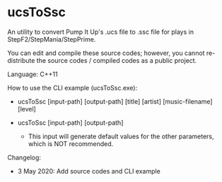 # ucsToSsc
An utility to convert Pump It Up's .ucs file to .ssc file for plays in StepF2/StepMania/StepPrime. 

You can edit and compile these source codes; however, you cannot re-distribute the source codes / compiled codes as a public project. 

Language: C++11

How to use the CLI example (ucsToSsc.exe):

- ucsToSsc [input-path] [output-path] [title] [artist] [music-filename] [level]

- ucsToSsc [input-path] [output-path]
    + This input will generate default values for the other parameters, which is NOT recommended.

Changelog:
- 3 May 2020: Add source codes and CLI example
